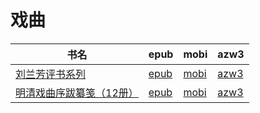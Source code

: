 # 戏曲

| 书名 | epub | mobi | azw3 |
| --- | --- | --- | --- |
| [刘兰芳评书系列](http://ct.dalanmei.com/f/31084289-771246340-65d961) | [epub](http://ct.dalanmei.com/f/31084289-771246340-65d961) | [mobi](http://ct.dalanmei.com/f/31084289-771230817-c174b7) | [azw3](http://ct.dalanmei.com/f/31084289-771236073-90f175) |
| [明清戏曲序跋纂笺（12册）](None) | [epub](None) | [mobi](None) | [azw3](None) |
